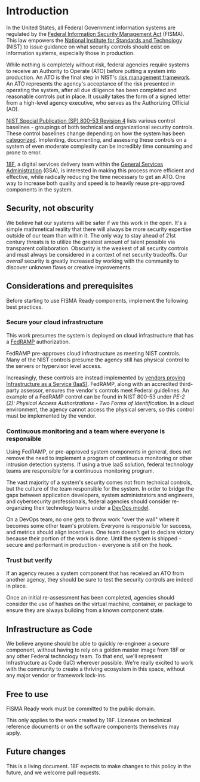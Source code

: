 # Introduction

In the United States, all Federal Government information systems are regulated by the [Federal Information Security Management Act](http://en.wikipedia.org/wiki/Federal_Information_Security_Management_Act_of_2002) (FISMA). This law empowers the [National Institute for Standards and Technology](http://www.nist.gov/) (NIST) to issue guidance on what security controls should exist on information systems, especially those in production.

While nothing is completely without risk, federal agencies require systems to receive an Authority to Operate (ATO) before putting a system into production. An ATO is the final step in NIST's [risk management framework](http://csrc.nist.gov/groups/SMA/fisma/framework.html). An ATO represents the agency's acceptance of the risk presented in operating the system, after all due diligence has been completed and reasonable controls put in place. It usually takes the form of a signed letter from a high-level agency executive, who serves as the Authorizing Official (AO).

[NIST Special Publication (SP) 800-53 Revision 4](http://csrc.nist.gov/groups/SMA/fisma/controls.html) lists various control baselines - groupings of both technical and organizational security controls. These control baselines change depending on how the system has been [categorized](http://csrc.nist.gov/groups/SMA/fisma/categorization.html). Implenting, documenting, and assessing these controls on a system of even moderate complexity can be incredibly time consuming and prone to error.

[18F](https://18F.gsa.gov), a digital services delivery team within the [General Services Administration](http://www.gsa.gov) (GSA), is interested in making this process more efficient and effective, while radically reducing the time necessary to get an ATO. One way to increase both quality and speed is to heavily reuse pre-approved components in the system.

## Security, not obscurity

We believe hat our systems will be safer if we this work in the open. It's a simple mathmetical reality that there will always be more security expertise outside of our team than within it. The only way to stay ahead of 21st century threats is to utilize the greatest amount of talent possible via transparent collaboration. Obscurity is the weakest of all security controls and must always be considered in a context of net security tradeoffs. Our _overall_ security is greatly increased by working with the community to discover unknown flaws or creative improvements. 

## Considerations and prerequisites

Before starting to use FISMA Ready components, implement the following best practices.

### Secure your cloud infrastructure

This work presumes the system is deployed on cloud infrastructure that has a [FedRAMP](http://cloud.cio.gov/fedramp) authorization.

FedRAMP pre-approves cloud infrastructure as meeting NIST controls. Many of the NIST controls presume the agency still has physical control to the servers or hypervisor level access.

Increasingly, these controls are instead implemented by [vendors proving Infrastructure as a Service (IaaS)](http://cloud.cio.gov/fedramp/cloud-systems). FedRAMP, along with an accredited third-party assessor, ensures the vendor's controls meet Federal guidelines. An example of a FedRAMP control can be found in NIST 800-53 under _PE-2 (2): Physical Access Authorizations - Two Forms of Identification_. In a cloud environment, the agency cannot access the physical servers, so this control must be implemented by the vendor.

### Continuous monitoring and a team where everyone is responsible

Using FedRAMP, or pre-approved system components in general, does not remove the need to implement a program of continuous monitoring or other intrusion detection systems. If using a true IaaS solution, federal technology teams are responsible for a continuous monitoring program.

The vast majority of a system's security comes not from technical controls, but the culture of the team responsible for the system. In order to bridge the gaps between application developers, system administrators and engineers, and cybersecurity professionals, federal agencies should consider re-organizing their technology teams under a [DevOps model](http://en.wikipedia.org/wiki/DevOps).

On a DevOps team, no one gets to throw work "over the wall" where it becomes some other team's problem. Everyone is responsible for success, and metrics should align incentives. One team doesn't get to declare victory because their portion of the work is done. Until the system is shipped - secure and performant in production - everyone is still on the hook.

### Trust but verify

If an agency reuses a system component that has received an ATO from another agency, they should be sure to test the security controls are indeed in place.

Once an initial re-assessment has been completed, agencies should consider the use of hashes on the virtual machine, container, or package to ensure they are always building from a known component state.

## Infrastructure as Code

We believe anyone should be able to quickly re-engineer a secure component, without having to rely on a golden master image from 18F or any other Federal technology team. To that end, we'll represent Infrastructure as Code (IaC) wherever possible. We're really excited to work with the community to create a thriving ecosystem in this space, without any major vendor or framework lock-ins.

## Free to use

FISMA Ready work must be committed to the public domain.

This only applies to the work created by 18F. Licenses on technical reference documents or on the software components themselves may apply.

## Future changes

This is a living document. 18F expects to make changes to this policy in the future, and we welcome pull requests.
